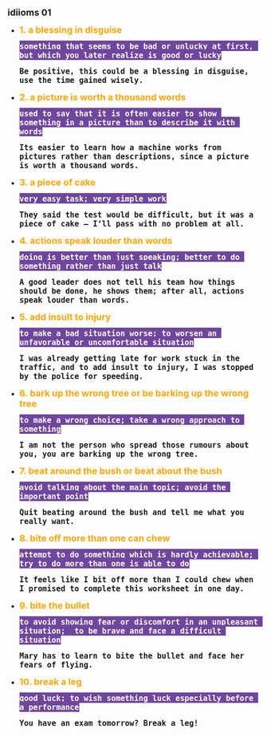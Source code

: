 <head>
     <meta http-equiv="X-UA-Compatible" content="IE=edge">
    <meta name="viewport" content="width=device-width, initial-scale=1.0">
</head>

<style>
    
word {
            color: orange;
            font-size: 18px;
            font-weight: bolder;
        }

        example {
            font-weight: bolder;
            font-size: 18px;
        }

        meaning {
            font-weight: bolder;
            font-size: 18px;
            color: white;
            background-color: rgb(111, 70, 157);
        }

        mytitle {
            font-weight: bolder;
            font-size: 18px;
            margin: 0 auto;
        }

        @media screen and (max-width: 600px) {

            word {
                color: orange;
                font-size: 6vw;
                font-weight: bolder;
            }

            example {
                font-weight: bolder;
                font-size: 6vw;
            }
             meaning {
                font-weight: bolder;
                font-size: 6vw;
                color: white;
                background-color: rgb(111, 70, 157);
            }

            mytitle {
                font-weight: bolder;
                font-size: 6.5vw;
                margin: 0 auto;
            }
        }
</style>

<mytitle>idiioms 01</mytitle><br>

- <word>1. a blessing in disguise</word>

  <meaning>`something that seems to be bad or unlucky at first, but which you later realize is good or lucky`</meaning>

  <example> `Be positive, this could be a blessing in disguise, use the time gained wisely.
` </example>

- <word>2. a picture is worth a thousand words</word>

  <meaning>`used to say that it is often easier to show something in a picture than to describe it with words`</meaning>

  <example> `Its easier to learn how a machine works from pictures rather than descriptions, since a picture is worth a thousand words.
` </example>

- <word>3. a piece of cake</word>

  <meaning>`very easy task; very simple work`</meaning>

  <example> `They said the test would be difficult, but it was a piece of cake – I’ll pass with no problem at all.
` </example>

- <word>4. actions speak louder than words</word>

  <meaning>`doing is better than just speaking; better to do something rather than just talk`</meaning>

  <example> `A good leader does not tell his team how things should be done, he shows them; after all, actions speak louder than words.
` </example>

- <word>5. add insult to injury</word>

  <meaning>`to make a bad situation worse; to worsen an unfavorable or uncomfortable situation`</meaning>

  <example> `I was already getting late for work stuck in the traffic, and to add insult to injury, I was stopped by the police for speeding.
` </example>

- <word>6. bark up the wrong tree or be barking up the wrong tree</word>

  <meaning>`to make a wrong choice; take a wrong approach to something`</meaning>

  <example> `I am not the person who spread those rumours about you, you are barking up the wrong tree.
` </example>

- <word>7. beat around the bush or beat about the bush</word>

  <meaning>`avoid talking about the main topic; avoid the important point`</meaning>

  <example> `Quit beating around the bush and tell me what you really want.
` </example>

- <word>8. bite off more than one can chew</word>

  <meaning>`attempt to do something which is hardly achievable; try to do more than one is able to do`</meaning>

  <example> `It feels like I bit off more than I could chew when I promised to complete this worksheet in one day.
` </example>

- <word>9. bite the bullet</word>

  <meaning>`to avoid showing fear or discomfort in an unpleasant situation;  to be brave and face a difficult situation`</meaning>

  <example> `Mary has to learn to bite the bullet and face her fears of flying.
` </example>

- <word>10. break a leg</word>

  <meaning>`good luck; to wish something luck especially before a performance`</meaning>

  <example> `You have an exam tomorrow? Break a leg!
` </example>
